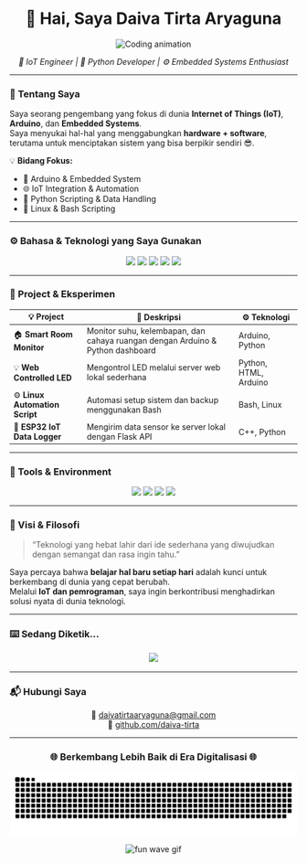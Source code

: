 <!-- 🎉 Professional + Fun GitHub Profile README -->
<h1 align="center">👋 Hai, Saya <strong>Daiva Tirta Aryaguna</strong></h1>

<p align="center">
  <img src="https://media.giphy.com/media/qgQUggAC3Pfv687qPC/giphy.gif" width="250" alt="Coding animation">
</p>

<p align="center">
  <em>🔧 IoT Engineer | 🐍 Python Developer | ⚙️ Embedded Systems Enthusiast</em>
</p>

---

### 🧭 Tentang Saya
Saya seorang pengembang yang fokus di dunia **Internet of Things (IoT)**, **Arduino**, dan **Embedded Systems**.  
Saya menyukai hal-hal yang menggabungkan **hardware + software**, terutama untuk menciptakan sistem yang bisa berpikir sendiri 😎.

💡 **Bidang Fokus:**
- 🔌 Arduino & Embedded System  
- 🌐 IoT Integration & Automation  
- 🐍 Python Scripting & Data Handling  
- 🧠 Linux & Bash Scripting  

---

### ⚙️ Bahasa & Teknologi yang Saya Gunakan
<p align="center">
  <img src="https://img.shields.io/badge/Python-3776AB?style=for-the-badge&logo=python&logoColor=white"/>
  <img src="https://img.shields.io/badge/C++-00599C?style=for-the-badge&logo=cplusplus&logoColor=white"/>
  <img src="https://img.shields.io/badge/Bash-121011?style=for-the-badge&logo=gnu-bash&logoColor=white"/>
  <img src="https://img.shields.io/badge/Arduino-00979D?style=for-the-badge&logo=arduino&logoColor=white"/>
  <img src="https://img.shields.io/badge/IoT-Connected-blue?style=for-the-badge"/>
</p>

---

### 🚀 Project & Eksperimen
| 💡 Project | 🧾 Deskripsi | ⚙️ Teknologi |
|-------------|--------------|--------------|
| 🏠 **Smart Room Monitor** | Monitor suhu, kelembapan, dan cahaya ruangan dengan Arduino & Python dashboard | Arduino, Python |
| 💡 **Web Controlled LED** | Mengontrol LED melalui server web lokal sederhana | Python, HTML, Arduino |
| ⚙️ **Linux Automation Script** | Automasi setup sistem dan backup menggunakan Bash | Bash, Linux |
| 📡 **ESP32 IoT Data Logger** | Mengirim data sensor ke server lokal dengan Flask API | C++, Python |

---

### 🧰 Tools & Environment
<p align="center">
  <img src="https://img.shields.io/badge/Editor-VS_Code-007ACC?style=for-the-badge&logo=visual-studio-code&logoColor=white"/>
  <img src="https://img.shields.io/badge/Board-ESP32-orange?style=for-the-badge"/>
  <img src="https://img.shields.io/badge/OS-Linux-000000?style=for-the-badge&logo=linux&logoColor=white"/>
  <img src="https://img.shields.io/badge/Version_Control-Git-F05032?style=for-the-badge&logo=git&logoColor=white"/>
</p>

---

### 🌟 Visi & Filosofi
> “Teknologi yang hebat lahir dari ide sederhana yang diwujudkan dengan semangat dan rasa ingin tahu.”

Saya percaya bahwa **belajar hal baru setiap hari** adalah kunci untuk berkembang di dunia yang cepat berubah.  
Melalui **IoT dan pemrograman**, saya ingin berkontribusi menghadirkan solusi nyata di dunia teknologi.

---

### ⌨️ Sedang Diketik...
<p align="center">
  <img src="https://readme-typing-svg.herokuapp.com?font=Fira+Code&pause=1000&color=58A6FF&center=true&vCenter=true&width=435&lines=Hello+World!;Building+IoT+Innovation...;Automating+Things+with+Python!;Coding+Every+Single+Day+💻">
</p>

---

### 📬 Hubungi Saya
<p align="center">
  📧 <a href="mailto:daivatirtaaryaguna@gmail.com">daivatirtaaryaguna@gmail.com</a>  
  <br>
  🐙 <a href="https://github.com/daiva-tirta">github.com/daiva-tirta</a>
</p>

---

<h3 align="center">🌐 Berkembang Lebih Baik di Era Digitalisasi 🌐</h3>

<p align="center">
  <img src="https://raw.githubusercontent.com/platane/snk/output/github-contribution-grid-snake-dark.svg" alt="Snake animation" />
</p>

<p align="center">
  <img src="https://media.giphy.com/media/MdA16VIoXKKxNE8Stk/giphy.gif" width="120" alt="fun wave gif"/>
</p>
